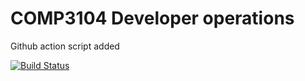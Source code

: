 # COMP3104 Developer operations 
Github action script added

[![Build Status](https://app.travis-ci.com/hknl2022/COMP3104.svg?branch=main)](https://app.travis-ci.com/hknl2022/COMP3104)
